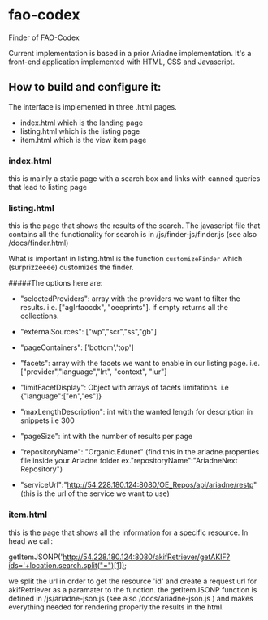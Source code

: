 fao-codex
=========

Finder of FAO-Codex

Current implementation is based in a prior Ariadne implementation.
It's a front-end application implemented with HTML, CSS and Javascript.

## How to build and configure it:

The interface is implemented in three .html pages.
- index.html which is the landing page
- listing.html which is the listing page
- item.html which is the view item page

### index.html
this is mainly a static page with a search box and links with canned queries that lead to listing page

### listing.html
this is the page that shows the results of the search.
The javascript file that contains all the functionality for search is in /js/finder-js/finder.js (see also /docs/finder.html)

What is important in listing.html is the function `customizeFinder` which (surprizzeeee) customizes the finder.

#####The options here are:
- "selectedProviders": array with the providers we want to filter the results. i.e. ["aglrfaocdx", "oeeprints"].
	if empty returns all the collections.

- "externalSources": ["wp","scr","ss","gb"]

- "pageContainers": ['bottom','top']

- "facets": array with the facets we want to enable in our listing page. i.e. ["provider","language","lrt", "context", "iur"]

- "limitFacetDisplay": Object with arrays of facets limitations. i.e {"language":["en","es"]}

- "maxLengthDescription": int with the wanted length for description in snippets i.e 300

- "pageSize": int with the number of results per page

- "repositoryName": "Organic.Edunet" (find this in the ariadne.properties file inside your Ariadne folder  ex."repositoryName":"AriadneNext Repository")

- "serviceUrl":"http://54.228.180.124:8080/OE_Repos/api/ariadne/restp" (this is the url of the service we want to use)

### item.html
this is the page that shows all the information for a specific resource.
In head we call:

getItemJSONP('http://54.228.180.124:8080/akifRetriever/getAKIF?ids='+location.search.split("=")[1]);

we split the url in order to get the resource 'id' and create a request url for akifRetriever as a paramater to the function.
the getItemJSONP function is defined in /js/ariadne-json.js (see also /docs/ariadne-json.js ) and makes everything needed for rendering properly the results in
the html.



